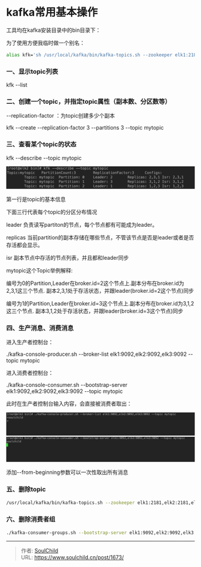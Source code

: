 # kafka常用基本操作

<!--more-->
工具均在kafka安装目录中的bin目录下：

为了使用方便我临时做一个别名：
```bash
alias kfk='sh /usr/local/kafka/bin/kafka-topics.sh --zookeeper elk1:2181,elk2:2181,elk3:2181'
```
### 一、显示topic列表

kfk --list

### 二、创建一个topic，并指定topic属性（副本数、分区数等）

--replication-factor ：为topic创建多少个副本

kfk --create --replication-factor 3 --partitions 3 --topic mytopic

### 三、查看某个topic的状态

kfk --describe --topic mytopic

<img src="images/d8e3c45c934afbf34f87604e52cf17fe.png" />

第一行是topic的基本信息

下面三行代表每个topic的分区分布情况

leader 负责读写partiton的节点，每个节点都有可能成为leader。

replicas 当前partition的副本存储在哪些节点，不管该节点是否是leader或者是否存活都会显示。

isr 副本节点中存活的节点列表，并且都和leader同步



mytopic这个Topic举例解释:

编号为0的Partition,Leader在broker.id=2这个节点上.副本分布在broker.id为2,3,1这三个节点. 副本2,3,1处于存活状态，并跟leader(broker.id=2这个节点)同步

编号为1的Partition,Leader在broker.id=3这个节点上.副本分布在broker.id为3,1,2这三个节点. 副本3,1,2处于存活状态，并跟leader(broker.id=3这个节点)同步



### 四、生产消息、消费消息

进入生产者控制台：

./kafka-console-producer.sh --broker-list elk1:9092,elk2:9092,elk3:9092 --topic mytopic

进入消费者控制台：

./kafka-console-consumer.sh --bootstrap-server elk1:9092,elk2:9092,elk3:9092 --topic mytopic

此时在生产者控制台输入内容，会直接被消费者取出：

<img src="images/df819454daf8d640b09c246856fc7bd2.png" />

<img src="images/b3125098248861863b12cd0699d8ca91.png" />

添加--from-beginning参数可以一次性取出所有消息

### 五、删除topic
```bash
/usr/local/kafka/bin/kafka-topics.sh --zookeeper elk1:2181,elk2:2181,elk3:2181 --delete --topic mytopic
```

### 六、删除消费者组
```bash
./kafka-consumer-groups.sh --bootstrap-server elk1:9092,elk2:9092,elk3:9092 --delete --group xxxxx
```


---

> 作者: [SoulChild](https://www.soulchild.cn)  
> URL: https://www.soulchild.cn/post/1673/  

